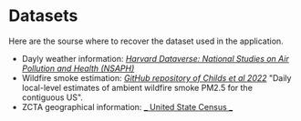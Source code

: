 # Datasets

Here are the sourse where to recover the dataset used in the application.

- Dayly weather information: <a href='https://dataverse.harvard.edu/dataset.xhtml?persistentId=doi:10.7910/DVN/FYTME3'>_Harvard Dataverse: National Studies on Air Pollution and Health (NSAPH)_</a>
- Wildfire smoke estimation: <a href=https://github.com/echolab-stanford/daily-10km-smokePM>_GitHub repository of Childs et al 2022_</a> "Daily local-level estimates of ambient wildfire smoke PM2.5 for the contiguous US".
- ZCTA geographical information: <a href='https://data.census.gov/table?q=zcta&y=2023&d=GEO%20Geography%20Information'>_ United State Census _</a>
